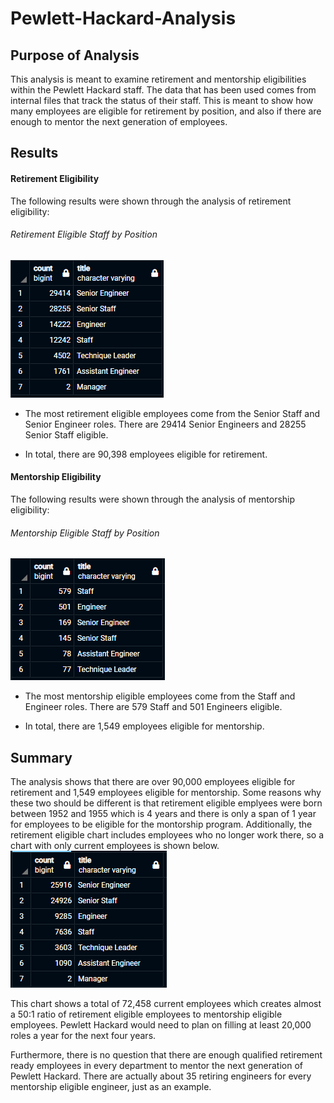 # Pewlett-Hackard-Analysis

## Purpose of Analysis
This analysis is meant to examine retirement and mentorship eligibilities within the Pewlett Hackard staff. The data that has been used comes from internal files that track the status of their staff. This is meant to show how many employees are eligible for retirement by position, and also if there are enough to mentor the next generation of employees.

## Results
#### Retirement Eligibility
The following results were shown through the analysis of retirement eligibility:

###### Retirement Eligible Staff by Position
![Image1](Analysis/retirement_eligibility.PNG)

- The most retirement eligible employees come from the Senior Staff and Senior Engineer roles. There are 29414 Senior Engineers and 28255 Senior Staff eligible.

- In total, there are 90,398 employees eligible for retirement.

#### Mentorship Eligibility
The following results were shown through the analysis of mentorship eligibility:

###### Mentorship Eligible Staff by Position
![Image2](Analysis/mentorship_eligibility.PNG)

- The most mentorship eligible employees come from the Staff and Engineer roles. There are 579 Staff and 501 Engineers eligible.

- In total, there are 1,549 employees eligible for mentorship.

## Summary

The analysis shows that there are over 90,000 employees eligible for retirement and 1,549 employees eligible for mentorship. Some reasons why these two should be different is that retirement eligible emplyees were born between 1952 and 1955 which is 4 years and there is only a span of 1 year for employees to be eligible for the montorship program. Additionally, the retirement eligible chart includes employees who no longer work there, so a chart with only current employees is shown below.
![Image3](Analysis/retirement_current.PNG)

This chart shows a total of 72,458 current employees which creates almost a 50:1 ratio of retirement eligible employees to mentorship eligible employees. Pewlett Hackard would need to plan on filling at least 20,000 roles a year for the next four years.

Furthermore, there is no question that there are enough qualified retirement ready employees in every department to mentor the next generation of Pewlett Hackard. There are actually about 35 retiring engineers for every mentorship eligible engineer, just as an example.
